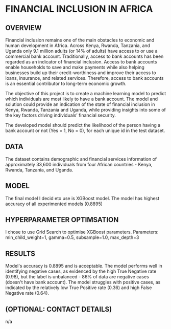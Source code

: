 # FINANCIAL INCLUSION IN AFRICA 


## OVERVIEW
Financial inclusion remains one of the main obstacles to economic and human development in Africa. Across Kenya, Rwanda, Tanzania, and Uganda only 9.1 million adults (or 14% of adults) have access to or use a commercial bank account. Traditionally, access to bank accounts has been regarded as an indicator of financial inclusion. Access to bank accounts enable households to save and make payments while also helping businesses build up their credit-worthiness and improve their access to loans, insurance, and related services. Therefore, access to bank accounts is an essential contributor to long-term economic growth.

The objective of this project is to create a machine learning model to predict which individuals are most likely to have a bank account. The model and solution could provide an indication of the state of financial inclusion in Kenya, Rwanda, Tanzania and Uganda, while providing insights into some of the key factors driving individuals’ financial security.

The developed model should predict the likelihood of the person having a bank account or not (Yes = 1, No = 0), for each unique id in the test dataset.
 
## DATA
The dataset contains demographic and financial services information of approximately 33,600 individuals from four African countries - Kenya, Rwanda, Tanzania, and Uganda.

## MODEL 
The final model I decid eto use is XGBoost model. The model has highest accuracy of all experimented models (0.8895)

## HYPERPARAMETER OPTIMSATION
I chose to use Grid Search to optimise XGBoost parameters.
Parameters: min_child_weight=1, gamma=0.5, subsample=1.0, max_depth=3

## RESULTS
Model's accuracy is 0.8895 and is acceptable. The model performs well in identifying negative cases, as evidenced by the high True Negative rate (0.98), but the label is unbalanced - 86% of data are negative cases (doesn't have bank account).
The model struggles with positive cases, as indicated by the relatively low True Positive rate (0.36) and high False Negative rate (0.64).

## (OPTIONAL: CONTACT DETAILS)
n/a
